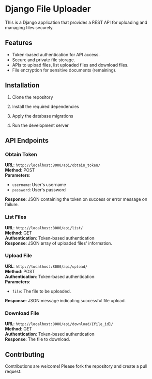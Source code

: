 # Django File Uploader

This is a Django application that provides a REST API for uploading and managing files securely.

## Features

- Token-based authentication for API access.
- Secure and private file storage.
- APIs to upload files, list uploaded files and download files.
- File encryption for sensitive documents (remaining).

## Installation

1. Clone the repository

2. Install the required dependencies

3. Apply the database migrations

4. Run the development server


## API Endpoints

### Obtain Token

**URL**: `http://localhost:8000/api/obtain_token/`  
**Method**: POST  
**Parameters**:
- `username`: User's username
- `password`: User's password

**Response**: JSON containing the token on success or error message on failure.

### List Files

**URL**: `http://localhost:8000/api/list/`  
**Method**: GET  
**Authentication**: Token-based authentication  
**Response**: JSON array of uploaded files' information.  

### Upload File

**URL**: `http://localhost:8000/api/upload/`  
**Method**: POST  
**Authentication**: Token-based authentication  
**Parameters**:
- `file`: The file to be uploaded.

**Response**: JSON message indicating successful file upload.

### Download File

**URL**: `http://localhost:8000/api/download/{file_id}/`  
**Method**: GET  
**Authentication**: Token-based authentication  
**Response**: The file to download.  

## Contributing

Contributions are welcome! Please fork the repository and create a pull request.
